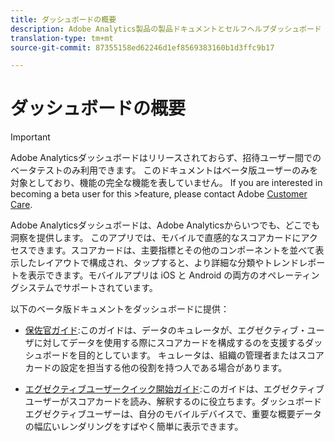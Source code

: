```yaml
---
title: ダッシュボードの概要
description: Adobe Analytics製品の製品ドキュメントとセルフヘルプダッシュボード
translation-type: tm+mt
source-git-commit: 87355158ed62246d1ef8569383160b1d3ffc9b17

---
```



# ダッシュボードの概要

>[!IMPORTANT]
>
>Adobe Analyticsダッシュボードはリリースされておらず、招待ユーザー間でのベータテストのみ利用できます。 このドキュメントはベータ版ユーザーのみを対象としており、機能の完全な機能を表していません。 If you are interested in becoming a beta user for this >feature, please contact Adobe [Customer Care](https://helpx.adobe.com/jp/contact/enterprise-support.ec.html).

Adobe Analyticsダッシュボードは、Adobe Analyticsからいつでも、どこでも洞察を提供します。 このアプリでは、モバイルで直感的なスコアカードにアクセスできます。スコアカードは、主要指標とその他のコンポーネントを並べて表示したレイアウトで構成され、タップすると、より詳細な分類やトレンドレポートを表示できます。モバイルアプリは iOS と Android の両方のオペレーティングシステムでサポートされています。

以下のベータ版ドキュメントをダッシュボードに提供：

* [保佐官ガイド](https://docs.adobe.com/content/help/ja-JP/analytics/analyze/mobapp/curator.html):このガイドは、データのキュレータが、エグゼクティブ・ユーザに対してデータを使用する際にスコアカードを構成するのを支援するダッシュボードを目的としています。 キュレータは、組織の管理者またはスコアカードの設定を担当する他の役割を持つ人である場合があります。

* [エグゼクティブユーザークイック開始ガイド](https://docs.adobe.com/content/help/ja-JP/analytics/analyze/mobapp/executive.html):このガイドは、エグゼクティブユーザーがスコアカードを読み、解釈するのに役立ちます。ダッシュボード エグゼクティブユーザーは、自分のモバイルデバイスで、重要な概要データの幅広いレンダリングをすばやく簡単に表示できます。
